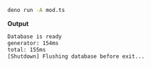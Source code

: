 ```bash
deno run -A mod.ts
```

**Output**

```bash
Database is ready
generator: 154ms
total: 155ms
[Shutdown] Flushing database before exit...
```